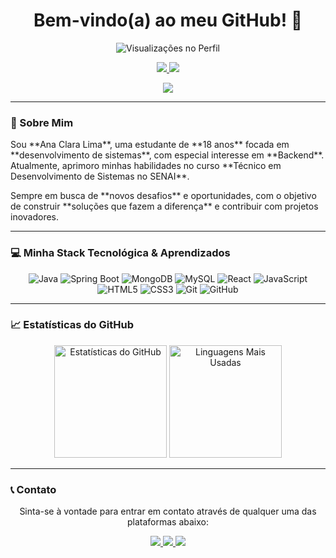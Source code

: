 <h1 align="center">Bem-vindo(a) ao meu GitHub! 👋</h1>

<p align="center">
  <img src="https://komarev.com/ghpvc/?username=anacslima&color=blue" alt="Visualizações no Perfil" />
</p>

<p align="center">
  <a href="https://www.linkedin.com/in/anacslima" target="_blank">
    <img src="https://img.shields.io/badge/LinkedIn-0A66C2?style=for-the-badge&logo=linkedin&logoColor=white" />
  </a>
  <a href="mailto:anacs.lima007@gmail.com" target="_blank">
    <img src="https://img.shields.io/badge/Email-D14836?style=for-the-badge&logo=gmail&logoColor=white" />
  </a>
</p>

<div align="center">
  <img src="https://github-profile-summary-cards.vercel.app/api/cards/profile-details?username=anacslima&theme=monokai" />
</div>

---

### 🚀 Sobre Mim

<p align="left">
  Sou **Ana Clara Lima**, uma estudante de **18 anos** focada em **desenvolvimento de sistemas**, com especial interesse em **Backend**. Atualmente, aprimoro minhas habilidades no curso **Técnico em Desenvolvimento de Sistemas no SENAI**.
</p>

<p align="left">
  Sempre em busca de **novos desafios** e oportunidades, com o objetivo de construir **soluções que fazem a diferença** e contribuir com projetos inovadores.
</p>

---

### 💻 Minha Stack Tecnológica & Aprendizados

<p align="center">
  <img src="https://img.shields.io/badge/Java-007396?style=for-the-badge&logo=java&logoColor=white" alt="Java" />
  <img src="https://img.shields.io/badge/Spring-6DB33F?style=for-the-badge&logo=spring&logoColor=white" alt="Spring Boot" />
  <img src="https://img.shields.io/badge/MongoDB-47A248?style=for-the-badge&logo=mongodb&logoColor=white" alt="MongoDB" />
  <img src="https://img.shields.io/badge/MySQL-4479A1?style=for-the-badge&logo=mysql&logoColor=white" alt="MySQL" />
  <img src="https://img.shields.io/badge/React-61DAFB?style=for-the-badge&logo=react&logoColor=white" alt="React" />
  <img src="https://img.shields.io/badge/JavaScript-F7DF1E?style=for-the-badge&logo=javascript&logoColor=black" alt="JavaScript" />
  <img src="https://img.shields.io/badge/HTML5-E34F26?style=for-the-badge&logo=html5&logoColor=white" alt="HTML5" />
  <img src="https://img.shields.io/badge/CSS3-1572B6?style=for-the-badge&logo=css3&logoColor=white" alt="CSS3" />
  <img src="https://img.shields.io/badge/Git-F05032?style=for-the-badge&logo=git&logoColor=white" alt="Git" />
  <img src="https://img.shields.io/badge/GitHub-181717?style=for-the-badge&logo=github&logoColor=white" alt="GitHub" />
</p>

---

### 📈 Estatísticas do GitHub

<p align="center">
  <img height="180em" src="https://github-readme-stats.vercel.app/api?username=anacslima&show_icons=true&theme=dracula" alt="Estatísticas do GitHub" />
  <img height="180em" src="https://github-readme-stats.vercel.app/api/top-langs/?username=anacslima&layout=compact&langs_count=10&theme=dracula" alt="Linguagens Mais Usadas" />
</p>

---

### 📞 Contato

<p align="center">
  Sinta-se à vontade para entrar em contato através de qualquer uma das plataformas abaixo:
</p>

<p align="center">
  <a href="https://wa.me/SEU_NUMERO_DE_CELULAR_AQUI" target="_blank">
    <img src="https://img.shields.io/badge/WhatsApp-25D366?style=for-the-badge&logo=whatsapp&logoColor=white" />
  </a>
  <a href="https://www.linkedin.com/in/anacslima" target="_blank">
    <img src="https://img.shields.io/badge/LinkedIn-0A66C2?style=for-the-badge&logo=linkedin&logoColor=white" />
  </a>
  <a href="mailto:anacs.lima007@gmail.com" target="_blank">
    <img src="https://img.shields.io/badge/Email-D14836?style=for-the-badge&logo=gmail&logoColor=white" />
  </a>
</p>

